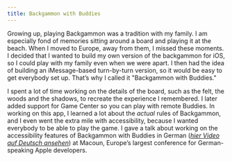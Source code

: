 ```yaml
---
title: Backgammon with Buddies
---
```


Growing up, playing Backgammon was a tradition with my family. I am especially fond of memories sitting around a board and playing it at the beach. When I moved to Europe, away from them, I missed these moments. I decided that I wanted to build my own version of the backgammon for iOS, so I could play with my family even when we were apart. I then had the idea of building an iMessage-based turn-by-turn version, so it would be easy to get everybody set up. That’s why I called it "Backgammon with Buddies."

I spent a lot of time working on the details of the board, such as the felt, the woods and the shadows, to recreate the experience I remembered. I later added support for Game Center so you can play with remote Buddies. In working on this app, I learned a lot about the _actual_ rules of Backgammon, and I even went the extra mile with accessibility, because I wanted everybody to be able to play the game. I gave a talk about working on the accessibility features of Backgammon with Buddies in German ([_hier Video auf Deutsch ansehen_](https://macoun.de/video2019/ts5.php)) at Macoun, Europe’s largest conference for German-speaking Apple developers. 
